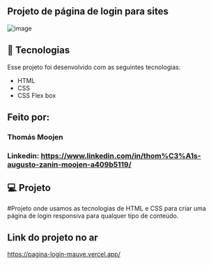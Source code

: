 ## Projeto de página de login para sites
![image](https://github.com/Vaamiv/P-gina-login/assets/141252347/b5ec9f25-c662-495c-8c25-87b78c8375b0)

## 🚀 Tecnologias

Esse projeto foi desenvolvido com as seguintes tecnologias:

- HTML
- CSS
- CSS Flex box


## Feito por:

### Thomás Moojen

### Linkedin: https://www.linkedin.com/in/thom%C3%A1s-augusto-zanin-moojen-a409b5119/


## 💻 Projeto

#Projeto onde usamos as tecnologias de HTML e  CSS para criar uma página de login responsiva para qualquer tipo de conteúdo.

## Link do projeto no ar
https://pagina-login-mauve.vercel.app/

